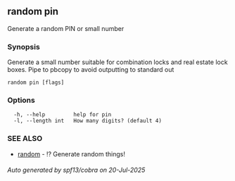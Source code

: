 ## random pin

Generate a random PIN or small number

### Synopsis

Generate a small number suitable for combination locks and real estate lock boxes. Pipe to pbcopy to avoid outputting to standard out

```
random pin [flags]
```

### Options

```
  -h, --help         help for pin
  -l, --length int   How many digits? (default 4)
```

### SEE ALSO

* [random](random.md)	 - ⁉️ Generate random things!

###### Auto generated by spf13/cobra on 20-Jul-2025
